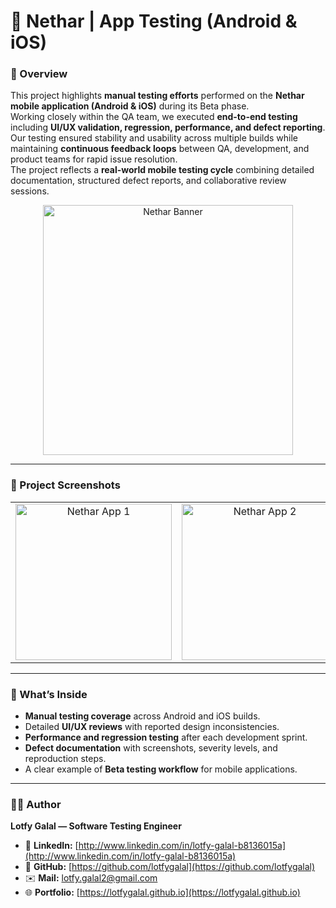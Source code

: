 # 📱 Nethar | App Testing (Android & iOS)

### 🧩 Overview
This project highlights **manual testing efforts** performed on the **Nethar mobile application (Android & iOS)** during its Beta phase.  
Working closely within the QA team, we executed **end-to-end testing** including **UI/UX validation, regression, performance, and defect reporting**.  
Our testing ensured stability and usability across multiple builds while maintaining **continuous feedback loops** between QA, development, and product teams for rapid issue resolution.  
The project reflects a **real-world mobile testing cycle** combining detailed documentation, structured defect reports, and collaborative review sessions.

<p align="center">
  <img width="400" alt="Nethar Banner" src="https://github.com/user-attachments/assets/e6d02ea9-889f-4653-8c53-7f6d5d5870c7" />
</p>

---

### 📸 Project Screenshots

<div align="center">
  <table>
    <tr>
      <td align="center">
        <img width="250" alt="Nethar App 1" src="https://github.com/user-attachments/assets/b98fb027-5fd7-407b-81d5-3931470d12ce" />
      </td>
      <td align="center">
        <img width="250" alt="Nethar App 2" src="https://github.com/user-attachments/assets/cb65832d-dba3-4926-a867-69b4bf134f16" />
      </td>
    </tr>
  </table>
</div>

---

### 🧠 What’s Inside
- **Manual testing coverage** across Android and iOS builds.  
- Detailed **UI/UX reviews** with reported design inconsistencies.  
- **Performance and regression testing** after each development sprint.  
- **Defect documentation** with screenshots, severity levels, and reproduction steps.  
- A clear example of **Beta testing workflow** for mobile applications.  

---

### 👨‍💻 Author
**Lotfy Galal — Software Testing Engineer**  

- 💼 **LinkedIn:** [http://www.linkedin.com/in/lotfy-galal-b8136015a](http://www.linkedin.com/in/lotfy-galal-b8136015a)  
- 🧠 **GitHub:** [https://github.com/lotfygalal](https://github.com/lotfygalal)  
- ✉️ **Mail:** [lotfy.galal2@gmail.com](mailto:lotfy.galal2@gmail.com)  
- 🌐 **Portfolio:** [https://lotfygalal.github.io](https://lotfygalal.github.io)
